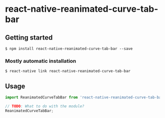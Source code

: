 # react-native-reanimated-curve-tab-bar

## Getting started

`$ npm install react-native-reanimated-curve-tab-bar --save`

### Mostly automatic installation

`$ react-native link react-native-reanimated-curve-tab-bar`

## Usage
```javascript
import ReanimatedCurveTabBar from 'react-native-reanimated-curve-tab-bar';

// TODO: What to do with the module?
ReanimatedCurveTabBar;
```

